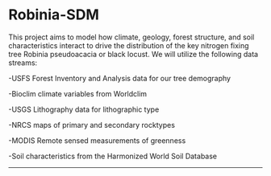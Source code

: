 # Robinia-SDM

This project aims to model how climate, geology, forest structure, and soil characteristics interact
to drive the distribution of the key nitrogen fixing tree Robinia pseudoacacia or black locust. We will
utilize the following data streams:

-USFS Forest Inventory and Analysis data for our tree demography

-Bioclim climate variables from Worldclim 

-USGS Lithography data for lithographic type

-NRCS maps of primary and secondary rocktypes

-MODIS Remote sensed measurements of greenness

-Soil characteristics from the Harmonized World Soil Database

-----------------------
